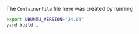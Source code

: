 The `Containerfile` file here was created by running
```bash
export UBUNTU_VERSION="24.04"
yard build .
```